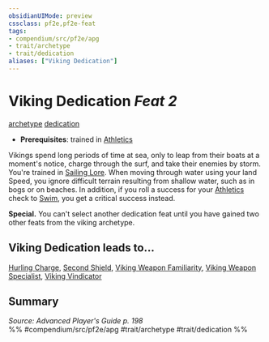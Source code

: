 ```yaml
---
obsidianUIMode: preview
cssclass: pf2e,pf2e-feat
tags:
- compendium/src/pf2e/apg
- trait/archetype
- trait/dedication
aliases: ["Viking Dedication"]
---
```

# Viking Dedication  *Feat 2*  
[archetype](../../Rules/traits/archetype.md)  [dedication](../../Rules/traits/dedication.md)  

- **Prerequisites**: trained in [Athletics](../skills.md#Athletics)

Vikings spend long periods of time at sea, only to leap from their boats at a moment's notice, charge through the surf, and take their enemies by storm. You're trained in [Sailing Lore](../skills.md#Lore). When moving through water using your land Speed, you ignore difficult terrain resulting from shallow water, such as in bogs or on beaches. In addition, if you roll a success for your [Athletics](../skills.md#Athletics) check to [Swim](../../Rules/actions/swim.md), you get a critical success instead.

**Special.** You can't select another dedication feat until you have gained two other feats from the viking archetype.

## Viking Dedication leads to...

[Hurling Charge](hurling-charge-apg.md), [Second Shield](second-shield-apg.md), [Viking Weapon Familiarity](viking-weapon-familiarity-apg.md), [Viking Weapon Specialist](viking-weapon-specialist-apg.md), [Viking Vindicator](viking-vindicator-lokl.md)

## Summary

*Source: Advanced Player's Guide p. 198*  
%% #compendium/src/pf2e/apg #trait/archetype #trait/dedication %%
